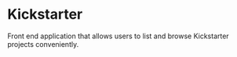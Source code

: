 # Kickstarter
Front end application that allows users to list and browse Kickstarter projects conveniently.
